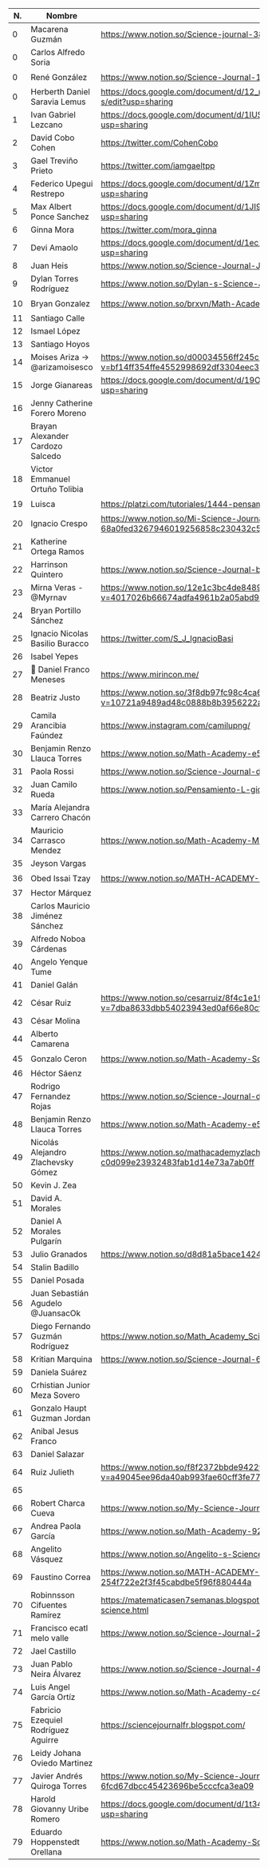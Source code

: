 N. | Nombre | Enlace | Observación |
--- | --- | --- |  --- | 
0 | Macarena Guzmán |	https://www.notion.so/Science-journal-38968022dcd94b6490d070ce0336c2f0 | Sin acceso |
0 | Carlos Alfredo Soria	| | |
0 | René González	|	https://www.notion.so/Science-Journal-1587bc3fe7e041c0a45406f336b72ade | ☑️ |
0 | Herberth Daniel Saravia Lemus	|	https://docs.google.com/document/d/12_nWBeOqEWdDFpCgmanWJ_CVY29eXm4U89Oobir6i-s/edit?usp=sharing | |
1	|	Ivan Gabriel Lezcano	|	https://docs.google.com/document/d/1IUS2eTJlm0xMKEHjGGAq3-3TV82CJwTIoWr9Z1a8iWw/edit?usp=sharing	|	☑️	|
2	|	David Cobo Cohen	|	https://twitter.com/CohenCobo	|		|
3	|	Gael Treviño Prieto	|	https://twitter.com/iamgaeltpp	|		|
4	|	Federico Upegui Restrepo	|	https://docs.google.com/document/d/1ZmUQFN5StZfB0RnAKNawqAhcFwz-yLiteQq7Noq7gXU/edit?usp=sharing	|	solo diploma	|
5	|	Max Albert Ponce Sanchez	|	https://docs.google.com/document/d/1JI9yBFrGql5BGYZh5IyWiFOOnDB1eOLrPlWs0zprnec/edit?usp=sharing	|		|
6	|	Ginna Mora 	|	https://twitter.com/mora_ginna	|		|
7	|	Devi Amaolo	|	https://docs.google.com/document/d/1ec1CODQ92SkqJVH98RIqrzpSKnZhqWhQnznQmTjho40/edit?usp=sharing	|	☑️	|
8	|	Juan Heis	|	https://www.notion.so/Science-Journal-Juan-1b568b6f0ff94a499ffd131e8cb38d6f	|	sin acceso	|
9	|	Dylan Torres Rodríguez	|	https://www.notion.so/Dylan-s-Science-Journal-05857feec2df4efd91a173bdc7696fbe	|	☑️		|
10	|	Bryan Gonzalez	|	https://www.notion.so/brxvn/Math-Academy-180544e70c4e4eacbc697d816887ae5e	|	☑️	|
11	|	Santiago Calle	|		|		|
12	|	Ismael López	|		|		|
13	|	Santiago Hoyos	|		|		|
14	|	Moises Ariza → @arizamoisesco	|	https://www.notion.so/d00034556ff245c685264e4480132d32?v=bf14ff354ffe4552998692df3304eec3	|		|
15	|	Jorge Gianareas	|	https://docs.google.com/document/d/19OJTZCzcczfQlSmzGB4G8cZnm2KduEdxmDKP9H2wiV4/edit?usp=sharing	|	☑️	|
16	|	Jenny Catherine Forero Moreno 	|		|		|
17	|	Brayan Alexander Cardozo Salcedo	|		|		|
18	|	Victor Emmanuel Ortuño Tolibia 	|		|		|
19	|	Luisca	|	https://platzi.com/tutoriales/1444-pensamiento-logico/7873-science-journal-de-luisca/	|	☑️	|
20	|	Ignacio Crespo	|	https://www.notion.so/Mi-Science-Journal-Ignacio-Crespo-68a0fed3267946019256858c230432c5	|	sin acceso	|
21	|	Katherine Ortega Ramos	|		|		|
22	|	Harrinson Quintero	|	https://www.notion.so/Science-Journal-by-Harrinson-Q-d39e7dfb8cb24e4e869b66ec91eab047	|	☑️	|
23	|	Mirna Veras - @Myrnav	|	https://www.notion.so/12e1c3bc4de848989e88ae361a5c3fa2?v=4017026b66674adfa4961b2a05abd992	|	☑️	|
24	|	Bryan Portillo Sánchez	|		|		|
25	|	Ignacio Nicolas Basilio Buracco	|	https://twitter.com/S_J_IgnacioBasi	|	☑️	|
26	|	Isabel Yepes	|		|		|
27	|	🙈 Daniel Franco Meneses	|	https://www.mirincon.me/	|	☑️	|
28	|	Beatriz Justo	|	https://www.notion.so/3f8db97fc98c4ca68551ca3e49d8dc14?v=10721a9489ad48c0888b8b3956222a2a	|	solo diploma	|
29	|	Camila Arancibia Faúndez	|	https://www.instagram.com/camilupng/	|		|
30	|	Benjamin Renzo Llauca Torres	|	https://www.notion.so/Math-Academy-e57c5ab05c574c6994826db34bda624f	|	☑️	|
31	|	Paola Rossi	|	https://www.notion.so/Science-Journal-d8382c69a40d44cdbca7f45b8f683801	|	sin acceso	|
32	|	Juan Camilo Rueda	|	https://www.notion.so/Pensamiento-L-gico-58aa6456637d4152bb082fef036c6fc8	|	☑️	|
33	|	María Alejandra Carrero Chacón	|		|		|
34	|	Mauricio Carrasco Mendez	|	https://www.notion.so/Math-Academy-MC-f6c284965b1743fca62ac23c0d23d7d8	|	sin acceso	|
35	|	Jeyson Vargas	|		|		|
36	|	Obed Issai Tzay	|	https://www.notion.so/MATH-ACADEMY-Obed-Tzay-413bb9107c9740bca58b14da83814588	|	☑️	|
37	|	Hector Márquez 	|		|		|
38	|	Carlos Mauricio Jiménez Sánchez	|		|		|
39	|	Alfredo Noboa Cárdenas	|		|		|
40	|	Angelo Yenque Tume	|		|		|
41	|	Daniel Galán	|		|		|
42	|	César Ruiz	|	https://www.notion.so/cesarruiz/8f4c1e19987540da8e9f333ded88c132?v=7dba8633dbb54023943ed0af66e80cf2	|	☑️	|
43	|	César Molina	|		|		|
44	|	Alberto Camarena	|		|		|
45	|	Gonzalo Ceron	|	https://www.notion.so/Math-Academy-Science-journal-cb1dddbcbd324374ad82f920ae30aa17	|	☑️	|
46	|	Héctor Sáenz	|		|		|
47	|	Rodrigo Fernandez Rojas	|	https://www.notion.so/Science-Journal-de-RodrigoFR-c53a00913d374a32a066be67eca3ed49	|	☑️	|
48	|	Benjamin Renzo Llauca Torres	|	https://www.notion.so/Math-Academy-e57c5ab05c574c6994826db34bda624f	|	☑️	|
49	|	Nicolás Alejandro Zlachevsky Gómez	|	https://www.notion.so/mathacademyzlachevsky/Match-Academy-c0d099e23932483fab1d14e73a7ab0ff	|	☑️	|
50	|	Kevin J. Zea	|		|		|
51	|	David A. Morales	|		|		|
52	|	Daniel A Morales Pulgarín	|		|		|
53	|	Julio Granados	|	https://www.notion.so/d8d81a5bace14240bdcb26de438a47e6	|	sin acceso	|
54	|	Stalin Badillo 	|		|		|
55	|	Daniel Posada	|		|		|
56	|	Juan Sebastián Agudelo @JuansacOk	|		|		|
57	|	Diego Fernando Guzmán Rodríguez	|	https://www.notion.so/Math_Academy_Science_Journal-48ec8eeeceba48e18432f69ccf1f957a	|	☑️	|
58	|	Kritian Marquina	|	https://www.notion.so/Science-Journal-6148209a2c2147c9ad6941ee0963dbcb	|	sin acceso	|
59	|	Daniela Suárez	|		|		|
60	|	Crhistian Junior Meza Sovero	|		|		|
61	|	Gonzalo Haupt Guzman Jordan	|		|		|
62	|	Anibal Jesus Franco	|		|		|
63	|	Daniel Salazar	|		|		|
64	|	Ruiz Julieth 	|	https://www.notion.so/f8f2372bbde94229921a6c6673479b2b?v=a49045ee96da40ab993fae60cff3fe77	|	☑️	|
65	|	 	|		|		|
66	|	Robert Charca Cueva	|	https://www.notion.so/My-Science-Journal-925b728b3d584484adda0441756cd667	|	☑️	|
67	|	Andrea Paola García	|	https://www.notion.so/Math-Academy-922616d466f14a18b0784d3f3718416b	|		|
68	|	Angelito Vásquez	|	https://www.notion.so/Angelito-s-Science-Journal-2752d138120d411aaf46cb69815d568a	|	☑️		|
69	|	Faustino Correa	|	https://www.notion.so/MATH-ACADEMY-PLATZI-FAUSTINO-CORREA-254f722e2f3f45cabdbe5f96f880444a	|		|
70	|	Robinnsson Cifuentes Ramírez	|	https://matematicasen7semanas.blogspot.com/2020/11/reto-matematicas-en-7-semanas-science.html	|	☑️ color de texto	|
71	|	Francisco ecatl melo valle	|	https://www.notion.so/Science-Journal-2a94a36b56404e42a38c273ee92f9a63	|		|
72	|	Jael Castillo	|		|		|
73	|	Juan Pablo Neira Álvarez	|	https://www.notion.so/Science-Journal-4b6b8163c2214b3a8adce337ee082587	|	☑️	|
74	|	Luis Angel García Ortíz	|	https://www.notion.so/Math-Academy-c43bf7da78c04931a830e30cfbb14b02	|		|
75	|	Fabricio Ezequiel Rodríguez Aguirre	|	https://sciencejournalfr.blogspot.com/	|	☑️	|
76	|	Leidy Johana Oviedo Martinez	|		|		|
77	|	Javier Andrés Quiroga Torres	|	https://www.notion.so/My-Science-Journal-Math-Academy-6fcd67dbcc45423696be5cccfca3ea09|	Sin acceso	|
78	|	Harold Giovanny Uribe Romero	|	https://docs.google.com/document/d/1t34uC9DMoZCkpCwZKXn2heiG8xw3yMSIlkCh72kOM60/edit?usp=sharing | |
79	|	Eduardo Hoppenstedt Orellana	|	https://www.notion.so/Math-Academy-Science-Journal-cb1d21d544f64da5aff1df2310565bfb | ☑️ |
